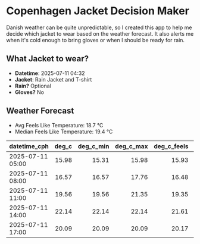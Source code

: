 
# Copenhagen Jacket Decision Maker

Danish weather can be quite unpredictable, so I created this app to help me decide which jacket to wear based on the weather forecast. 
It also alerts me when it's cold enough to bring gloves or when I should be ready for rain.

## What Jacket to wear?

- **Datetime**: 2025-07-11 04:32
- **Jacket**: Rain Jacket and T-shirt
- **Rain?** Optional
- **Gloves?** No

## Weather Forecast
- Avg Feels Like Temperature: 18.7 °C
- Median Feels Like Temperature: 19.4 °C

| datetime_cph     |   deg_c |   deg_c_min |   deg_c_max |   deg_c_feels | weather   | wind   | rain   |
|:-----------------|--------:|------------:|------------:|--------------:|:----------|:-------|:-------|
| 2025-07-11 05:00 |   15.98 |       15.31 |       15.98 |         15.93 | Clouds    | High   | None   |
| 2025-07-11 08:00 |   16.57 |       16.57 |       17.76 |         16.48 | Clouds    | High   | None   |
| 2025-07-11 11:00 |   19.56 |       19.56 |       21.35 |         19.35 | Clouds    | Medium | None   |
| 2025-07-11 14:00 |   22.14 |       22.14 |       22.14 |         21.61 | Clouds    | Medium | None   |
| 2025-07-11 17:00 |   20.09 |       20.09 |       20.09 |         20.17 | Rain      | Low    | Low    |
        